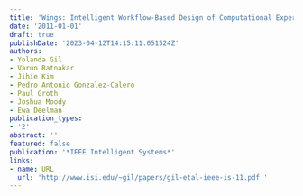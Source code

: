 ```yaml
---
title: 'Wings: Intelligent Workflow-Based Design of Computational Experiments'
date: '2011-01-01'
draft: true
publishDate: '2023-04-12T14:15:11.051524Z'
authors:
- Yolanda Gil
- Varun Ratnakar
- Jihie Kim
- Pedro Antonio Gonzalez-Calero
- Paul Groth
- Joshua Moody
- Ewa Deelman
publication_types:
- '2'
abstract: ''
featured: false
publication: '*IEEE Intelligent Systems*'
links:
- name: URL
  url: 'http://www.isi.edu/~gil/papers/gil-etal-ieee-is-11.pdf '
---
```


